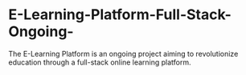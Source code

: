 # E-Learning-Platform-Full-Stack-Ongoing-
The E-Learning Platform is an ongoing project aiming to revolutionize education through a full-stack online learning platform.
